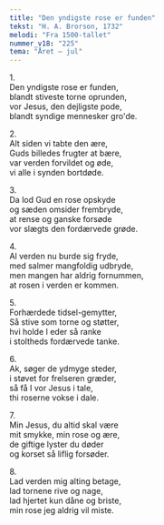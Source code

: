 ```yaml
---
title: "Den yndigste rose er funden"
tekst: "H. A. Brorson, 1732"
melodi: "Fra 1500-tallet"
nummer_v18: "225"
tema: "Året – jul"
---
```


1\.\
Den yndigste rose er funden,\
blandt stiveste torne oprunden,\
vor Jesus, den dejligste pode,\
blandt syndige mennesker gro'de.

2\.\
Alt siden vi tabte den ære,\
Guds billedes frugter at bære,\
var verden forvildet og øde,\
vi alle i synden bortdøde.

3\.\
Da lod Gud en rose opskyde\
og sæden omsider frembryde,\
at rense og ganske forsøde\
vor slægts den fordærvede grøde.

4\.\
Al verden nu burde sig fryde,\
med salmer mangfoldig udbryde,\
men mangen har aldrig fornummen,\
at rosen i verden er kommen.

5\.\
Forhærdede tidsel-gemytter,\
Så stive som torne og støtter,\
hvi holde I eder så ranke\
i stoltheds fordærvede tanke.

6\.\
Ak, søger de ydmyge steder,\
i støvet for frelseren græder,\
så få I vor Jesus i tale,\
thi roserne vokse i dale.

7\.\
Min Jesus, du altid skal være\
mit smykke, min rose og ære,\
de giftige lyster du døder\
og korset så liflig forsøder.

8\.\
Lad verden mig alting betage,\
lad tornene rive og nage,\
lad hjertet kun dåne og briste,\
min rose jeg aldrig vil miste.